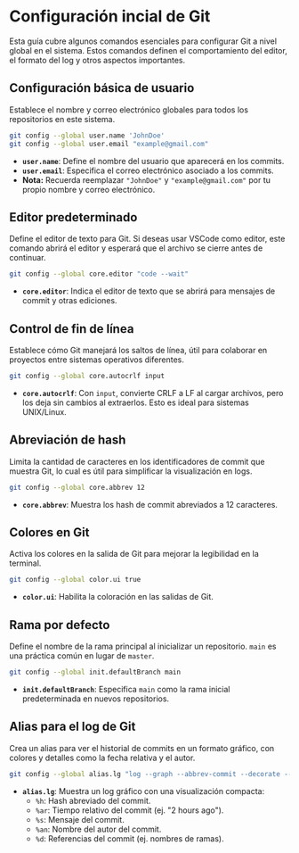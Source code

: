 # Configuración incial de Git

Esta guía cubre algunos comandos esenciales para configurar Git a nivel global en el sistema. Estos comandos definen el comportamiento del editor, el formato del log y otros aspectos importantes.

## Configuración básica de usuario

Establece el nombre y correo electrónico globales para todos los repositorios en este sistema.

```bash
git config --global user.name 'JohnDoe'
git config --global user.email "example@gmail.com"
```

- **`user.name`**: Define el nombre del usuario que aparecerá en los commits.
- **`user.email`**: Especifica el correo electrónico asociado a los commits.
- **Nota:** Recuerda reemplazar `"JohnDoe"` y `"example@gmail.com"` por tu propio nombre y correo electrónico.

## Editor predeterminado

Define el editor de texto para Git. Si deseas usar VSCode como editor, este comando abrirá el editor y esperará que el archivo se cierre antes de continuar.

```bash
git config --global core.editor "code --wait"
```

- **`core.editor`**: Indica el editor de texto que se abrirá para mensajes de commit y otras ediciones.

## Control de fin de línea

Establece cómo Git manejará los saltos de línea, útil para colaborar en proyectos entre sistemas operativos diferentes.

```bash
git config --global core.autocrlf input
```

- **`core.autocrlf`**: Con `input`, convierte CRLF a LF al cargar archivos, pero los deja sin cambios al extraerlos. Esto es ideal para sistemas UNIX/Linux.

## Abreviación de hash

Limita la cantidad de caracteres en los identificadores de commit que muestra Git, lo cual es útil para simplificar la visualización en logs.

```bash
git config --global core.abbrev 12
```

- **`core.abbrev`**: Muestra los hash de commit abreviados a 12 caracteres.

## Colores en Git

Activa los colores en la salida de Git para mejorar la legibilidad en la terminal.

```bash
git config --global color.ui true
```

- **`color.ui`**: Habilita la coloración en las salidas de Git.

## Rama por defecto

Define el nombre de la rama principal al inicializar un repositorio. `main` es una práctica común en lugar de `master`.

```bash
git config --global init.defaultBranch main
```

- **`init.defaultBranch`**: Especifica `main` como la rama inicial predeterminada en nuevos repositorios.

## Alias para el log de Git

Crea un alias para ver el historial de commits en un formato gráfico, con colores y detalles como la fecha relativa y el autor.

```bash
git config --global alias.lg "log --graph --abbrev-commit --decorate --format=format:'%C(bold blue)%h%C(reset) - %C(bold green)(%ar)%C(reset) %C()%s%C(reset) %C(white)- %an%C(reset)%C(bold red)%d%C(reset)' --all"
```

- **`alias.lg`**: Muestra un log gráfico con una visualización compacta:
  - `%h`: Hash abreviado del commit.
  - `%ar`: Tiempo relativo del commit (ej. "2 hours ago").
  - `%s`: Mensaje del commit.
  - `%an`: Nombre del autor del commit.
  - `%d`: Referencias del commit (ej. nombres de ramas).